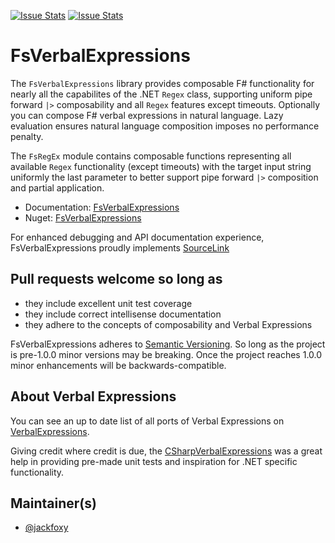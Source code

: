 [![Issue Stats](http://issuestats.com/github/verbalexpressions/FsharpVerbalExpressions/badge/issue)](http://issuestats.com/github/verbalexpressions/FsharpVerbalExpressions)
[![Issue Stats](http://issuestats.com/github/verbalexpressions/FsharpVerbalExpressions/badge/pr)](http://issuestats.com/github/verbalexpressions/FsharpVerbalExpressions)

# FsVerbalExpressions

The `FsVerbalExpressions` library provides composable F# functionality for nearly all the capabilites of the .NET `Regex` class, supporting uniform pipe forward `|>` composability and all `Regex` features except timeouts. Optionally you can compose F# verbal expressions in natural language. Lazy evaluation ensures natural language composition imposes no performance penalty.

The `FsRegEx` module contains composable functions representing all available `Regex` functionality (except timeouts) with the target input string uniformly the last parameter to better support pipe forward `|>` composition and partial application. 

- Documentation: [FsVerbalExpressions](http://verbalexpressions.github.io/FSharpVerbalExpressions/)
- Nuget: [FsVerbalExpressions](https://www.nuget.org/packages/FsVerbalExpressions "FsVerbalExpressions")

For enhanced debugging and API documentation experience, FsVerbalExpressions proudly implements [SourceLink](http://ctaggart.github.io/SourceLink/ "SourceLink")

## Pull requests welcome so long as 

- they include excellent unit test coverage 
- they include correct intellisense documentation
- they adhere to the concepts of composability and Verbal Expressions

FsVerbalExpressions adheres to [Semantic Versioning](http://semver.org/ "Semantic Versioning"). So long as the project is pre-1.0.0 minor versions may be breaking. Once the project reaches 1.0.0 minor enhancements will be backwards-compatible.

## About Verbal Expressions

You can see an up to date list of all ports of Verbal Expressions on [VerbalExpressions](http://verbalexpressions.github.io).

Giving credit where credit is due, the [CSharpVerbalExpressions](https://github.com/VerbalExpressions/CSharpVerbalExpressions "CSharpVerbalExpressions") was a great help in providing pre-made unit tests and inspiration for .NET specific functionality.

## Maintainer(s)

- [@jackfoxy](https://github.com/jackfoxy)

